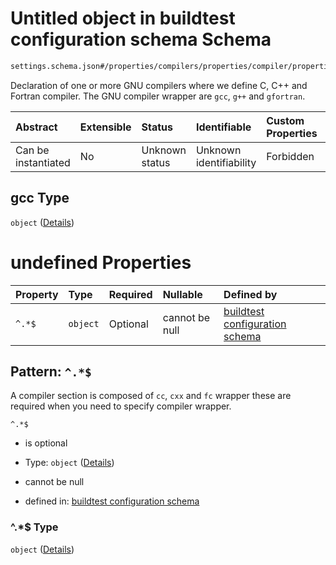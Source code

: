 # Untitled object in buildtest configuration schema Schema

```txt
settings.schema.json#/properties/compilers/properties/compiler/properties/gcc
```

Declaration of one or more GNU compilers where we define C, C++ and Fortran compiler. The GNU compiler wrapper are `gcc`, `g++` and `gfortran`.

| Abstract            | Extensible | Status         | Identifiable            | Custom Properties | Additional Properties | Access Restrictions | Defined In                                                                  |
| :------------------ | :--------- | :------------- | :---------------------- | :---------------- | :-------------------- | :------------------ | :-------------------------------------------------------------------------- |
| Can be instantiated | No         | Unknown status | Unknown identifiability | Forbidden         | Allowed               | none                | [settings.schema.json*](../out/settings.schema.json "open original schema") |

## gcc Type

`object` ([Details](settings-properties-compilers-properties-compiler-properties-gcc.md))

# undefined Properties

| Property | Type     | Required | Nullable       | Defined by                                                                                                                                                                        |
| :------- | :------- | :------- | :------------- | :-------------------------------------------------------------------------------------------------------------------------------------------------------------------------------- |
| `^.*$`   | `object` | Optional | cannot be null | [buildtest configuration schema](settings-definitions-compiler_section.md "settings.schema.json#/properties/compilers/properties/compiler/properties/gcc/patternProperties/^.*$") |

## Pattern: `^.*$`

A compiler section is composed of `cc`, `cxx` and `fc` wrapper these are required when you need to specify compiler wrapper.

`^.*$`

*   is optional

*   Type: `object` ([Details](settings-definitions-compiler_section.md))

*   cannot be null

*   defined in: [buildtest configuration schema](settings-definitions-compiler_section.md "settings.schema.json#/properties/compilers/properties/compiler/properties/gcc/patternProperties/^.\*$")

### ^.\*$ Type

`object` ([Details](settings-definitions-compiler_section.md))
